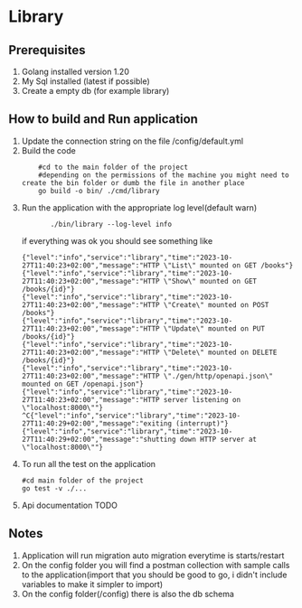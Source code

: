 # Library

## Prerequisites
1. Golang installed version 1.20
2. My Sql installed (latest if possible)
3. Create a empty db (for example library)


## How to build and Run application
1. Update the connection string on the file /config/default.yml 
2. Build the code
    ```Golang 
        #cd to the main folder of the project
        #depending on the permissions of the machine you might need to create the bin folder or dumb the file in another place
        go build -o bin/ ./cmd/library  
   ```
3. Run the application with the appropriate log level(default warn)
    ```code
           ./bin/library --log-level info
    ```
   if everything was ok you should see something like 
   ```code
   {"level":"info","service":"library","time":"2023-10-27T11:40:23+02:00","message":"HTTP \"List\" mounted on GET /books"}
   {"level":"info","service":"library","time":"2023-10-27T11:40:23+02:00","message":"HTTP \"Show\" mounted on GET /books/{id}"}
   {"level":"info","service":"library","time":"2023-10-27T11:40:23+02:00","message":"HTTP \"Create\" mounted on POST /books"}
   {"level":"info","service":"library","time":"2023-10-27T11:40:23+02:00","message":"HTTP \"Update\" mounted on PUT /books/{id}"}
   {"level":"info","service":"library","time":"2023-10-27T11:40:23+02:00","message":"HTTP \"Delete\" mounted on DELETE /books/{id}"}
   {"level":"info","service":"library","time":"2023-10-27T11:40:23+02:00","message":"HTTP \"./gen/http/openapi.json\" mounted on GET /openapi.json"}
   {"level":"info","service":"library","time":"2023-10-27T11:40:23+02:00","message":"HTTP server listening on \"localhost:8000\""}
   ^C{"level":"info","service":"library","time":"2023-10-27T11:40:29+02:00","message":"exiting (interrupt)"}
   {"level":"info","service":"library","time":"2023-10-27T11:40:29+02:00","message":"shutting down HTTP server at \"localhost:8000\""}
   
   ```
4. To run all the test on the application 
   ```code
   #cd main folder of the project
   go test -v ./...
   ```
5. Api documentation 
      TODO
## Notes 
1. Application will run migration auto migration everytime is starts/restart 
2. On the config folder you will find a postman collection with sample calls to the application(import that you should be good to go, i didn't include variables to make it simpler to import)
3. On the config  folder(/config) there is also the db schema
